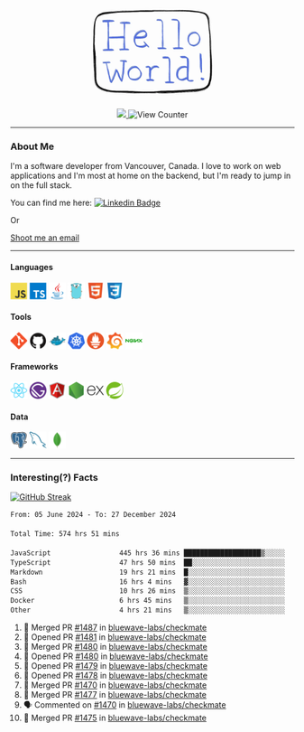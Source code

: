 <div align="center">
    <img src="./img/hello_world.webp" height="200px" width="">
    <div>
        <a href="https://www.linkedin.com/in/ajhollid">
            <img src="https://img.shields.io/badge/LinkedIn-blue"/>
        </a>
        <img src="https://komarev.com/ghpvc/?username=ajhollid&color=yellow" alt="View Counter">
    </div>
</div>

---

### About Me

I'm a software developer from Vancouver, Canada. I love to work on web applications and I'm most at home on the backend, but I'm ready to jump in on the full stack.

You can find me here: [![Linkedin Badge](https://img.shields.io/badge/-ajhollid-blue?style=flat&logo=Linkedin&logoColor=white)](https://www.linkedin.com/in/ajhollid)

Or

[Shoot me an email](mailto:ajhollid@gmail.com)

---

#### Languages

<div>
    <img src="./img/devicons/javascript-original.svg" width=30 height=30 alt="JavaScript">
    <img src="/img/devicons/typescript-original.svg" width=30 height=30 alt="TypeScript">
    <img src="./img/devicons/java-original.svg" width=30 height=30 alt="Java">
    <img src="./img/devicons/go-original.svg" width=30 height=30 alt="Golang">
    <img src="./img/devicons/html5-original.svg" width=30 height=30 alt="HTML 5">
    <img src="./img/devicons/css3-original.svg" width=30 height=30 alt="CSS 3">
</div>

#### Tools

<div>
    <img src="./img/devicons/git-original.svg" width=30 height=30 alt="Git">
    <img src="./img/devicons/github-original.svg" width=30 height=30 alt="Github">
    <img src="./img/devicons/docker-original.svg" width=30 
    height=30 alt="Docker">
    <img src="./img/devicons/kubernetes-original.svg" width=30 height=30 alt="K8">
    <img src="./img/devicons/prometheus-original.svg" width=30 height=30 alt="Prometheus">
    <img src="./img/devicons/grafana-original.svg" width=30 height=30 alt="Grafana">
    <img src="./img/devicons/nginx-original.svg" width=30 height=30 alt="Nginx">
</div>

#### Frameworks

<div>
    <img src="./img/devicons/react-original.svg" width=30 height=30 alt="React">
    <img src="./img/devicons/gatsby-original.svg" width=30 height=30 alt="Gatsby">
    <img src="./img/devicons/angularjs-original.svg" width=30 height=30 alt="AngularJS">
    <img src="./img/devicons/nodejs-original.svg" width=30 height=30 alt="NodeJS">
    <img src="./img/devicons/express-original.svg" width=30 height=30 alt="Express">
    <img src="./img/devicons/spring-original.svg" width=30 height=30 alt="Spring">
</div>

#### Data

<div>
    <img src="./img/devicons/postgresql-original.svg" width=30 height=30 alt="Postgresql">
    <img src="./img/devicons/mysql-original.svg" width=30 height=30 alt="Mysql">
    <img src="./img/devicons/mongodb-original.svg" width=30 height=30 alt="MongoDB">
</div>

---

### Interesting(?) Facts

[![GitHub Streak](http://github-readme-streak-stats.herokuapp.com?user=ajhollid)](https://git.io/streak-stats)

 <!--START_SECTION:waka-->

```txt
From: 05 June 2024 - To: 27 December 2024

Total Time: 574 hrs 51 mins

JavaScript                 445 hrs 36 mins ███████████████████▒░░░░░   76.93 %
TypeScript                 47 hrs 50 mins  ██░░░░░░░░░░░░░░░░░░░░░░░   08.26 %
Markdown                   19 hrs 21 mins  █░░░░░░░░░░░░░░░░░░░░░░░░   03.34 %
Bash                       16 hrs 4 mins   ▓░░░░░░░░░░░░░░░░░░░░░░░░   02.77 %
CSS                        10 hrs 26 mins  ▒░░░░░░░░░░░░░░░░░░░░░░░░   01.80 %
Docker                     6 hrs 45 mins   ▒░░░░░░░░░░░░░░░░░░░░░░░░   01.17 %
Other                      4 hrs 21 mins   ▒░░░░░░░░░░░░░░░░░░░░░░░░   00.75 %
```

<!--END_SECTION:waka-->


<!--START_SECTION:activity-->
1. 🎉 Merged PR [#1487](https://github.com/bluewave-labs/checkmate/pull/1487) in [bluewave-labs/checkmate](https://github.com/bluewave-labs/checkmate)
2. 💪 Opened PR [#1481](https://github.com/bluewave-labs/checkmate/pull/1481) in [bluewave-labs/checkmate](https://github.com/bluewave-labs/checkmate)
3. 🎉 Merged PR [#1480](https://github.com/bluewave-labs/checkmate/pull/1480) in [bluewave-labs/checkmate](https://github.com/bluewave-labs/checkmate)
4. 💪 Opened PR [#1480](https://github.com/bluewave-labs/checkmate/pull/1480) in [bluewave-labs/checkmate](https://github.com/bluewave-labs/checkmate)
5. 💪 Opened PR [#1479](https://github.com/bluewave-labs/checkmate/pull/1479) in [bluewave-labs/checkmate](https://github.com/bluewave-labs/checkmate)
6. 💪 Opened PR [#1478](https://github.com/bluewave-labs/checkmate/pull/1478) in [bluewave-labs/checkmate](https://github.com/bluewave-labs/checkmate)
7. 🎉 Merged PR [#1470](https://github.com/bluewave-labs/checkmate/pull/1470) in [bluewave-labs/checkmate](https://github.com/bluewave-labs/checkmate)
8. 🎉 Merged PR [#1477](https://github.com/bluewave-labs/checkmate/pull/1477) in [bluewave-labs/checkmate](https://github.com/bluewave-labs/checkmate)
9. 🗣 Commented on [#1470](https://github.com/bluewave-labs/checkmate/pull/1470#issuecomment-2563231409) in [bluewave-labs/checkmate](https://github.com/bluewave-labs/checkmate)
10. 🎉 Merged PR [#1475](https://github.com/bluewave-labs/checkmate/pull/1475) in [bluewave-labs/checkmate](https://github.com/bluewave-labs/checkmate)
<!--END_SECTION:activity-->
